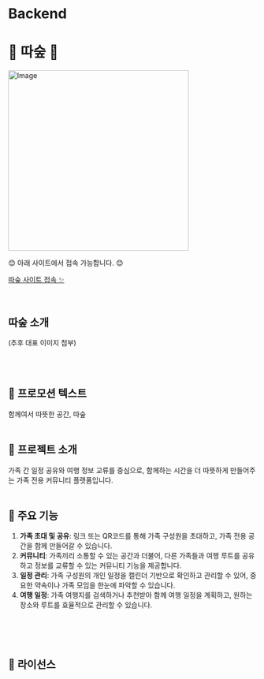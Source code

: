 # Backend

# 🌲 따숲 🌲

<img width="366" alt="Image" src="https://github.com/user-attachments/assets/49c9bdb4-ef77-40ac-8def-7329a6171d7d" />
<br />

😊 아래 사이트에서 접속 가능합니다. 😊

[따숲 사이트 접속 ✨ ](https://ttasup.site)

<br />

## 따숲 소개
(추후 대표 이미지 첨부)

<br />
<br />

## 🌟 프로모션 텍스트
함께여서 따뜻한 공간, 따숲
<br />
<br />

## 📖 프로젝트 소개
가족 간 일정 공유와 여행 정보 교류를 중심으로, 함께하는 시간을 더 따뜻하게 만들어주는 가족 전용 커뮤니티 플랫폼입니다.
<br />
<br />

## 🔑 주요 기능
1. **가족 초대 및 공유**: 링크 또는 QR코드를 통해 가족 구성원을 초대하고, 가족 전용 공간을 함께 만들어갈 수 있습니다.
2. **커뮤니티**: 가족끼리 소통할 수 있는 공간과 더불어, 다른 가족들과 여행 루트를 공유하고 정보를 교류할 수 있는 커뮤니티 기능을 제공합니다.
3. **일정 관리**: 가족 구성원의 개인 일정을 캘린더 기반으로 확인하고 관리할 수 있어, 중요한 약속이나 가족 모임을 한눈에 파악할 수 있습니다.
4. **여행 일정**: 가족 여행지를 검색하거나 추천받아 함께 여행 일정을 계획하고, 원하는 장소와 루트를 효율적으로 관리할 수 있습니다.

<br />
<br />




<br />



## 📄 라이선스


